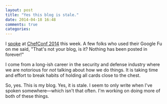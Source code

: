 ```yaml
---
layout: post
title: "Yes this blog is stale."
date: 2014-04-18 16:48
comments: true
categories:
---
```


I [spoke](http://chefconf2014.busyconf.com/schedule#activity_52ddec32fc59cd00880000c4)
at [ChefConf 2014](http://chefconf.opscode.com/chefconf/) this week. A
few folks who used their Google Fu on me said, "That's not your blog, is
it? Nothing has been posted in forever!"

I come from a long-ish career in the security and defense industry
where we are notorious for *not* talking about how we do things. It is
taking time and effort to break habits of holding all cards close to the
chest.

So, yes. This is my blog. Yes, it is stale. I seem to only write when I've
spoken somewhere—which isn't that often. I'm working on doing more of
both of these things.
